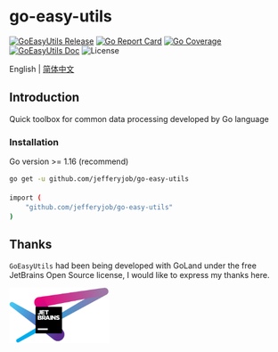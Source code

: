 # go-easy-utils

[![GoEasyUtils Release](https://img.shields.io/github/release/jefferyjob/go-easy-utils.svg)](https://github.com/jefferyjob/go-easy-utils/releases)
[![Go Report Card](https://goreportcard.com/badge/github.com/jefferyjob/go-easy-utils)](https://goreportcard.com/report/github.com/jefferyjob/go-easy-utils)
[![Go Coverage](https://codecov.io/gh/jefferyjob/go-easy-utils/branch/master/graph/badge.svg)](https://codecov.io/gh/jefferyjob/go-easy-utils)
[![GoEasyUtils Doc](https://img.shields.io/badge/go.dev-reference-brightgreen?logo=go&logoColor=white&style=flat)](https://pkg.go.dev/github.com/jefferyjob/go-easy-utils)
![License](https://img.shields.io/github/license/jefferyjob/go-easy-utils)

English | [简体中文](README.cn.md)

## Introduction

Quick toolbox for common data processing developed by Go language

### Installation

Go version >= 1.16 (recommend)

```bash
go get -u github.com/jefferyjob/go-easy-utils

import (
	"github.com/jefferyjob/go-easy-utils"
)
```

## Thanks

`GoEasyUtils` had been being developed with GoLand under the free JetBrains Open Source license, I would like to express my
thanks here.

<a href="https://www.jetbrains.com"><img src="https://raw.githubusercontent.com/panjf2000/illustrations/master/jetbrains/jetbrains-variant-4.png" height="100" alt="JetBrains"/></a>